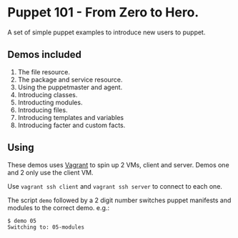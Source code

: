# Puppet 101 - From Zero to Hero.

A set of simple puppet examples to introduce new users to puppet.

## Demos included

1. The file resource.
2. The package and service resource.
3. Using the puppetmaster and agent.
4. Introducing classes.
5. Introducting modules.
6. Introducing files.
7. Introducing templates and variables
8. Introducing facter and custom facts.

## Using

These demos uses [Vagrant](https://www.vagrantup.com/) to spin up 2 VMs, client and server. Demos one and 2 only use the client VM.


Use `vagrant ssh client` and `vagrant ssh server` to connect to each one.

The script `demo` followed by a 2 digit number switches puppet manifests and modules to the correct demo. e.g.:

```
$ demo 05
Switching to: 05-modules
```
